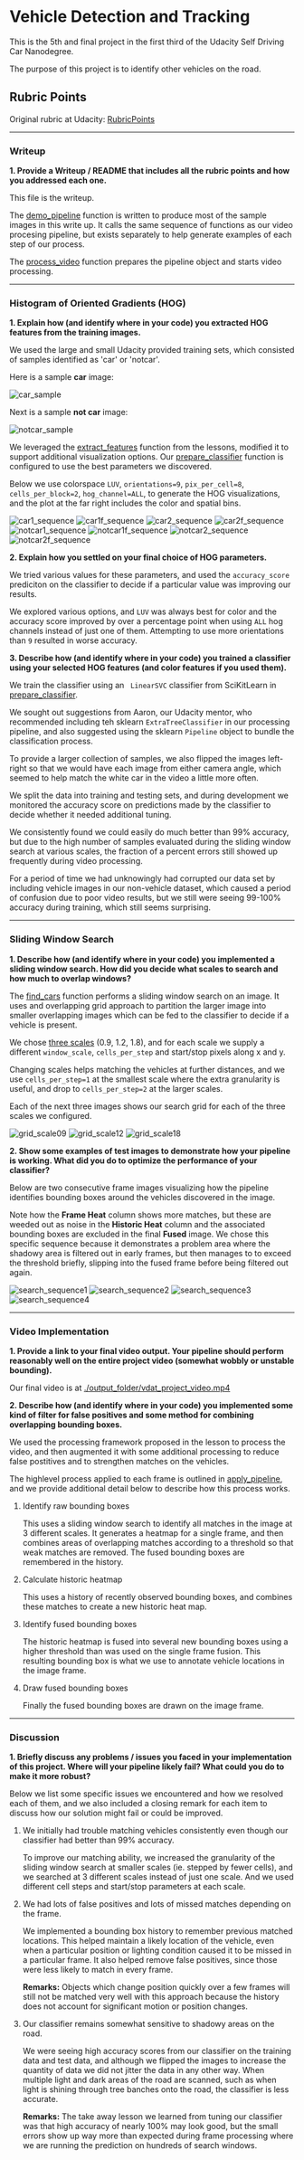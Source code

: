 # Vehicle Detection and Tracking

This is the 5th and final project in the first third of the Udacity Self Driving Car Nanodegree.

The purpose of this project is to identify other vehicles on the road.

## Rubric Points

Original rubric at Udacity: [RubricPoints](https://review.udacity.com/#!/rubrics/513/view)

---
### Writeup

**1. Provide a Writeup / README that includes all the rubric points and how you addressed each one.**

This file is the writeup.

The [demo_pipeline](./vdat-pipeline.py) function is written to produce most of the sample images
in this write up. It calls the same sequence of functions as our video procesing pipeline,
but exists separately to help generate examples of each step of our process.

The [process_video](./vdat-pipeline.py) function prepares the pipeline object and starts video processing. 

---
### Histogram of Oriented Gradients (HOG)

**1. Explain how (and identify where in your code) you extracted HOG features from the training images.**

We used the large and small Udacity provided training sets, which consisted of samples identified as 'car' or 'notcar'.

Here is a sample **car** image:

![car_sample][car_sample]

Next is a sample **not car** image:
 
![notcar_sample][notcar_sample]

We leveraged the [extract_features](./lessons_functions.py) function from the lessons, modified it
to support additional visualization options.  Our [prepare_classifier](./vdat-pipeline.py) function is
configured to use the best parameters we discovered.

Below we use colorspace `LUV`, `orientations=9`, `pix_per_cell=8`, `cells_per_block=2`, `hog_channel=ALL`,
to generate the HOG visualizations, and the plot at the far right includes the color and spatial bins.

![car1_sequence][car1_sequence]
![car1f_sequence][car1f_sequence]
![car2_sequence][car2_sequence]
![car2f_sequence][car2f_sequence]
![notcar1_sequence][notcar1_sequence]
![notcar1f_sequence][notcar1f_sequence]
![notcar2_sequence][notcar2_sequence]
![notcar2f_sequence][notcar2f_sequence]

**2. Explain how you settled on your final choice of HOG parameters.**

We tried various values for these parameters, and used the `accuracy_score` prediciton on the classifier
to decide if a particular value was improving our results. 

We explored various options, and `LUV` was always best for color and the accuracy score improved by over 
a percentage point when using `ALL` hog channels instead of just one of them. Attempting to use
more orientations than `9` resulted in worse accuracy.

**3. Describe how (and identify where in your code) you trained a classifier using your selected HOG features (and color features if you used them).**

We train the classifier using an ` LinearSVC` classifier from SciKitLearn in [prepare_classifier](./vdat-pipeline.py).

We sought out suggestions from Aaron, our Udacity mentor, who recommended including teh sklearn `ExtraTreeClassifier`
in our processing pipeline, and also suggested using the sklearn `Pipeline` object to bundle the classification process.

To provide a larger collection of samples, we also flipped the images left-right so that we would have each image
from either camera angle, which seemed to help match the white car in the video a little more often.

We split the data into training and testing sets, and during development we monitored the accuracy score
on predictions made by the classifier to decide whether it needed additional tuning.

We consistently found we could easily do much better than 99% accuracy, but due to the high number of samples evaluated
during the sliding window search at various scales, the fraction of a percent errors still showed up frequently during
video processing.

For a period of time we had unknowingly had corrupted our data set by including vehicle images in our non-vehicle
dataset, which caused a period of confusion due to poor video results, but we still were seeing 99-100% accuracy during
training, which still seems surprising.

---
### Sliding Window Search

**1. Describe how (and identify where in your code) you implemented a sliding window search.  How did you decide what scales to search and how much to overlap windows?**

The [find_cars](./lessons_functions.py) function performs a sliding window search on an image. It uses
and overlapping grid approach to partition the larger image into smaller overlapping images which can be
fed to the classifier to decide if a vehicle is present.

 We chose [three scales](./vdat-pipeline.py) (0.9, 1.2, 1.8), and for each scale we supply a different
 `window_scale`, `cells_per_step` and start/stop pixels along x and y. 
 
Changing scales helps matching the vehicles at further distances, and we use `cells_per_step=1` at the smallest
scale where the extra granularity is useful, and drop to `cells_per_step=2` at the larger scales.

Each of the next three images shows our search grid for each of the three scales we configured.

![grid_scale09][grid_scale09]
![grid_scale12][grid_scale12]
![grid_scale18][grid_scale18]

**2. Show some examples of test images to demonstrate how your pipeline is working.  What did you do to optimize the performance of your classifier?**

Below are two consecutive frame images visualizing how the pipeline identifies bounding boxes around
the vehicles discovered in the image.

Note how the **Frame Heat** column shows more matches, but these are weeded out as noise in the **Historic Heat**
column and the associated bounding boxes are excluded in the final **Fused** image. We chose this specific sequence
because it demonstrates a problem area where the shadowy area is filtered out in early frames, but then manages to
to exceed the threshold briefly, slipping into the fused frame before being filtered out again.

![search_sequence1][search_sequence1]
![search_sequence2][search_sequence2]
![search_sequence3][search_sequence3]
![search_sequence4][search_sequence4]

---
### Video Implementation

**1. Provide a link to your final video output.  Your pipeline should perform reasonably well on the entire project video (somewhat wobbly or unstable bounding).**

Our final video is at [./output_folder/vdat_project_video.mp4](./output_folder/vdat_project_video.mp4)

**2. Describe how (and identify where in your code) you implemented some kind of filter for false positives and some method for combining overlapping bounding boxes.**

We used the processing framework proposed in the lesson to process the video, and then augmented it with
some additional processing to reduce false postitives and to strengthen matches on the vehicles.

The highlevel process applied to each frame is outlined in [apply_pipeline](./vdat-pipeline.py), 
and we provide additional detail below to describe how this process works.

1. Identify raw bounding boxes

    This uses a sliding window search to identify all matches in the image at 3 different scales. It generates
    a heatmap for a single frame, and then combines areas of overlapping matches according to a threshold
    so that weak matches are removed. The fused bounding boxes are remembered in the history.
    
2. Calculate historic heatmap

    This uses a history of recently observed bounding boxes, and combines these matches to create a
    new historic heat map. 
    
3. Identify fused bounding boxes

    The historic heatmap is fused into several new bounding boxes using
    a higher threshold than was used on the single frame fusion. This resulting bounding box
    is what we use to annotate vehicle locations in the image frame.

4. Draw fused bounding boxes

    Finally the fused bounding boxes are drawn on the image frame.
    
---
### Discussion

**1. Briefly discuss any problems / issues you faced in your implementation of this project.  Where will your pipeline likely fail?  What could you do to make it more robust?**

Below we list some specific issues we encountered and how we resolved each of them, and we also included a closing
remark for each item to discuss how our solution might fail or could be improved.

1. We initially had trouble matching vehicles consistently even though our classifier had better than 99% accuracy.

    To improve our matching ability, we increased the granularity of the sliding window search at smaller scales
    (ie. stepped by fewer cells), and we searched at 3 different scales instead of just one scale. 
    And we used different cell steps and start/stop parameters at each scale.
    
    
2. We had lots of false positives and lots of missed matches depending on the frame.

    We implemented a bounding box history to remember previous matched locations. This helped maintain a likely 
    location of the vehicle, even when a particular position or lighting condition caused it to be missed
    in a particular frame. It also helped remove false positives, since those were less likely to match
    in every frame.
    
    **Remarks:** Objects which change position quickly over a few frames will still not be matched very well
    with this approach because the history does not account for significant motion or position changes.
    
3. Our classifier remains somewhat sensitive to shadowy areas on the road.

    We were seeing high accuracy scores from our classifier on the training data and test data,
    and although we flipped the images to increase the quantity of data we did not jitter the data
    in any other way. When multiple light and dark areas of the road are scanned, such as when
    light is shining through tree banches onto the road, the classifier is less accurate.
    
    **Remarks:** The take away lesson we learned from tuning our classifier was that high accuracy of nearly 100%
    may look good, but the small errors show up way more than expected during frame processing where we are
    running the prediction on hundreds of search windows.

[//]: # (Image References)

[car_sample]: ./samples/1.jpeg
[notcar_sample]: ./samples/extra01.jpeg
[car1_sequence]: ./output_folder/car-0-hog-sequence.jpg
[car1f_sequence]: ./output_folder/car-0-flip-hog-sequence.jpg
[car2_sequence]: ./output_folder/car-1-hog-sequence.jpg
[car2f_sequence]: ./output_folder/car-1-flip-hog-sequence.jpg
[notcar1_sequence]: ./output_folder/notcar-0-hog-sequence.jpg
[notcar1f_sequence]: ./output_folder/notcar-0-flip-hog-sequence.jpg
[notcar2_sequence]: ./output_folder/notcar-1-hog-sequence.jpg
[notcar2f_sequence]: ./output_folder/notcar-1-flip-hog-sequence.jpg
[grid_scale09]: ./output_folder/grid_scale09_frame00720.jpg
[grid_scale12]: ./output_folder/grid_scale12_frame00720.jpg
[grid_scale18]: ./output_folder/grid_scale18_frame00720.jpg
[search_sequence1]: ./output_folder/search_sequence_00985.jpg
[search_sequence2]: ./output_folder/search_sequence_00986.jpg 
[search_sequence3]: ./output_folder/search_sequence_00987.jpg 
[search_sequence4]: ./output_folder/search_sequence_00988.jpg 
[project_video]: ./output_folder/vdat_project_video.mp4
